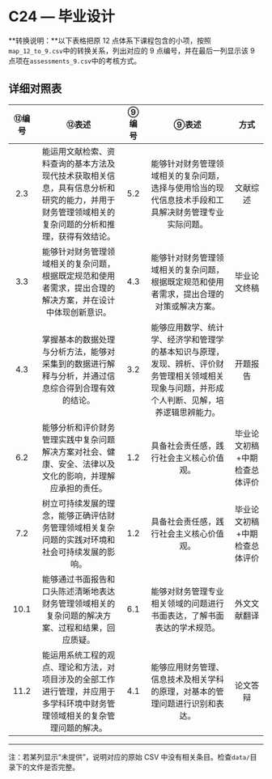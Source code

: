 # C24 — 毕业设计

**转换说明：**以下表格把原 12 点体系下课程包含的小项，按照`map_12_to_9.csv`中的转换关系，列出对应的 9 点编号，并在最后一列显示该 9 点项在`assessments_9.csv`中的考核方式。

## 详细对照表

| ⑫编号 | ⑫表述 | ⑨编号 | ⑨表述 | 方式 |
|:---:|:---:|:---:|:---:|:---:|
| 2.3 | 能运用文献检索、资料查询的基本方法及现代技术获取相关信息，具有信息分析和研究的能力，并用于财务管理领域相关的复杂问题的分析和推理，获得有效结论。 | 5.2 | 能够针对财务管理领域相关的复杂问题，选择与使用恰当的现代信息技术手段和工具解决财务管理专业实际问题。 | 文献综述 |
| 3.3 | 能够针对财务管理领域相关的复杂问题，根据既定规范和使用者需求，提出合理的解决方案，并在设计中体现创新意识。 | 4.3 | 能够针对财务管理领域相关的复杂问题，根据既定规范和使用者需求，提出合理的对策或解决方案。 | 毕业论文终稿 |
| 4.3 | 掌握基本的数据处理与分析方法，能够对采集到的数据进行解释与分析，并通过信息综合得到合理有效的结论。 | 3.2 | 能够应用数学、统计学、经济学和管理学的基本知识与原理，发现、辨析、评价财务管理相关领域相关现象与问题，并形成个人判断、见解，培养逻辑思辨能力。 | 开题报告 |
| 6.2 | 能够分析和评价财务管理实践中复杂问题解决方案对社会、健康、安全、法律以及文化的影响，并理解应承担的责任。 | 1.2 | 具备社会责任感，践行社会主义核心价值观。 | 毕业论文初稿+中期检查总体评价 |
| 7.2 | 树立可持续发展的理念，能够正确评估财务管理领域相关复杂问题的实践对环境和社会可持续发展的影响。 | 1.2 | 具备社会责任感，践行社会主义核心价值观。 | 毕业论文初稿+中期检查总体评价 |
| 10.1 | 能够通过书面报告和口头陈述清晰地表达财务管理领域相关的复杂问题的解决方案、过程和结果，回应质疑。 | 6.1 | 能够对财务管理专业相关领域的问题进行书面表达，了解书面表达的学术规范。 | 外文文献翻译 |
| 11.2 | 能运用系统工程的观点、理论和方法，对项目涉及的全部工作进行管理，并应用于多学科环境中财务管理领域相关的复杂管理问题的解决。 | 4.1 | 能够应用财务管理、信息技术及相关学科的原理，对基本的管理问题进行识别和表达。 | 论文答辩 |

---

注：若某列显示“未提供”，说明对应的原始 CSV 中没有相关条目。检查`data/`目录下的文件是否完整。
